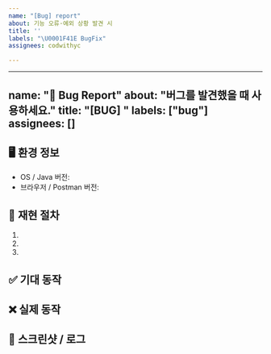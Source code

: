 ```yaml
---
name: "[Bug] report"
about: 기능 오류·예외 상황 발견 시
title: ''
labels: "\U0001F41E BugFix"
assignees: codwithyc

---
```


---
name: "🐞 Bug Report"
about: "버그를 발견했을 때 사용하세요."
title: "[BUG] "
labels: ["bug"]
assignees: []
---

## 🖥️ 환경 정보
- OS / Java 버전:  
- 브라우저 / Postman 버전:

## 🔄 재현 절차
1.  
2.  
3.  

## ✅ 기대 동작
>  

## ❌ 실제 동작
>  

## 📸 스크린샷 / 로그
>
